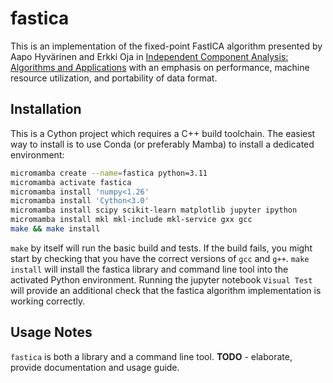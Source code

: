 fastica
=======

This is an implementation of the fixed-point FastICA algorithm presented by
Aapo Hyvärinen and Erkki Oja in [Independent Component Analysis: Algorithms and
Applications](https://www.cs.helsinki.fi/u/ahyvarin/papers/NN00new.pdf) with an
emphasis on performance, machine resource utilization, and portability of data
format.


Installation
------------

This is a Cython project which requires a C++ build toolchain. The easiest way
to install is to use Conda (or preferably Mamba) to install a dedicated
environment:

```sh
micromamba create --name=fastica python=3.11
micromamba activate fastica
micromamba install 'numpy<1.26'
micromamba install 'Cython<3.0'
micromamba install scipy scikit-learn matplotlib jupyter ipython
micromamba install mkl mkl-include mkl-service gxx gcc
make && make install
```

`make` by itself will run the basic build and tests. If the build fails, you
might start by checking that you have the correct versions of `gcc` and `g++`.
`make install` will install the fastica library and command line tool into the
activated Python environment. Running the jupyter notebook `Visual Test` will
provide an additional check that the fastica algorithm implementation is
working correctly.


Usage Notes
-----------

`fastica` is both a library and a command line tool.
**TODO** - elaborate, provide documentation and usage guide.

